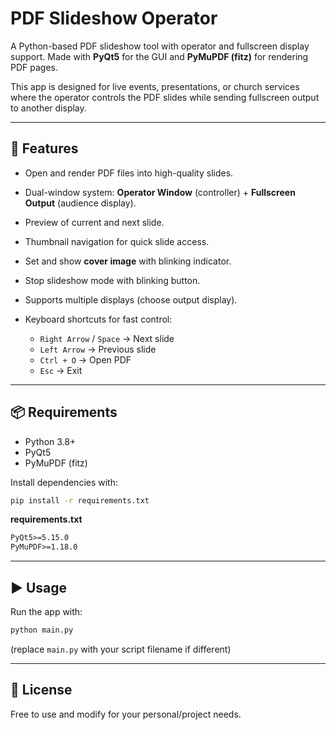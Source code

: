 # PDF Slideshow Operator

A Python-based PDF slideshow tool with operator and fullscreen display support.
Made with **PyQt5** for the GUI and **PyMuPDF (fitz)** for rendering PDF pages.

This app is designed for live events, presentations, or church services where the operator controls the PDF slides while sending fullscreen output to another display.

---

## 🚀 Features

* Open and render PDF files into high-quality slides.
* Dual-window system: **Operator Window** (controller) + **Fullscreen Output** (audience display).
* Preview of current and next slide.
* Thumbnail navigation for quick slide access.
* Set and show **cover image** with blinking indicator.
* Stop slideshow mode with blinking button.
* Supports multiple displays (choose output display).
* Keyboard shortcuts for fast control:

  * `Right Arrow` / `Space` → Next slide
  * `Left Arrow` → Previous slide
  * `Ctrl + O` → Open PDF
  * `Esc` → Exit

---

## 📦 Requirements

* Python 3.8+
* PyQt5
* PyMuPDF (fitz)

Install dependencies with:

```bash
pip install -r requirements.txt
```

**requirements.txt**

```txt
PyQt5>=5.15.0
PyMuPDF>=1.18.0
```

---

## ▶️ Usage

Run the app with:

```bash
python main.py
```

(replace `main.py` with your script filename if different)

---


## 📜 License

Free to use and modify for your personal/project needs.
